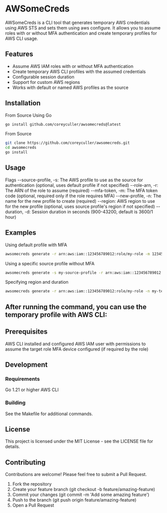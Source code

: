 # AWSomeCreds

AWSomeCreds is a CLI tool that generates temporary AWS credentials using AWS STS and sets them using aws configure. It allows you to assume roles with or without MFA authentication and create temporary profiles for AWS CLI usage.

## Features

- Assume AWS IAM roles with or without MFA authentication
- Create temporary AWS CLI profiles with the assumed credentials
- Configurable session duration
- Support for custom AWS regions
- Works with default or named AWS profiles as the source

## Installation

From Source
Using Go
```bash
go install github.com/coreyculler/awsomecreds@latest
```

From Source
```bash
git clone https://github.com/coreyculler/awsomecreds.git
cd awsomecreds
go install
```

## Usage

Flags 
--source-profile, -s: The AWS profile to use as the source for authentication (optional, uses default profile if not specified)
--role-arn, -r: The ARN of the role to assume (required)
--mfa-token, -m: The MFA token code (optional, required only if the role requires MFA)
--new-profile, -n: The name for the new profile to create (required)
--region: AWS region to use for the new profile (optional, uses source profile's region if not specified)
--duration, -d: Session duration in seconds (900-43200, default is 3600/1 hour)

## Examples

Using default profile with MFA

```bash
awsomecreds generate -r arn:aws:iam::123456789012:role/my-role -m 123456 -n my-temp-profile
```

Using a specific source profile without MFA

```bash
awsomecreds generate -s my-source-profile -r arn:aws:iam::123456789012:role/my-role -n my-temp-profile
```

Specifying region and duration

```bash
awsomecreds generate -r arn:aws:iam::123456789012:role/my-role -n my-temp-profile --region us-west-2 -d 7200
```

## After running the command, you can use the temporary profile with AWS CLI:

## Prerequisites
AWS CLI installed and configured
AWS IAM user with permissions to assume the target role
MFA device configured (if required by the role)

## Development

### Requirements
Go 1.21 or higher
AWS CLI

### Building
See the Makefile for additional commands.

## License
This project is licensed under the MIT License - see the LICENSE file for details.

## Contributing
Contributions are welcome! Please feel free to submit a Pull Request.
1. Fork the repository
2. Create your feature branch (git checkout -b feature/amazing-feature)
3. Commit your changes (git commit -m 'Add some amazing feature')
4. Push to the branch (git push origin feature/amazing-feature)
5. Open a Pull Request